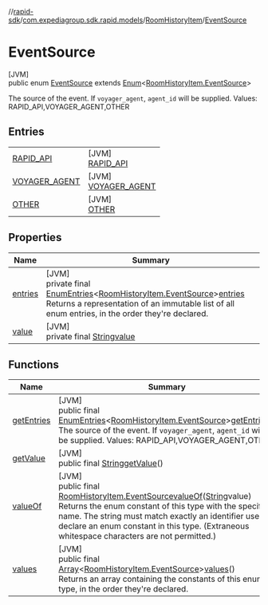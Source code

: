 //[rapid-sdk](../../../../index.md)/[com.expediagroup.sdk.rapid.models](../../index.md)/[RoomHistoryItem](../index.md)/[EventSource](index.md)

# EventSource

[JVM]\
public enum [EventSource](index.md) extends [Enum](https://docs.oracle.com/javase/8/docs/api/java/lang/Enum.html)&lt;[RoomHistoryItem.EventSource](index.md)&gt;

The source of the event. If `voyager_agent`, `agent_id` will be supplied. Values: RAPID_API,VOYAGER_AGENT,OTHER

## Entries

| | |
|---|---|
| [RAPID_API](-r-a-p-i-d_-a-p-i/index.md) | [JVM]<br>[RAPID_API](-r-a-p-i-d_-a-p-i/index.md) |
| [VOYAGER_AGENT](-v-o-y-a-g-e-r_-a-g-e-n-t/index.md) | [JVM]<br>[VOYAGER_AGENT](-v-o-y-a-g-e-r_-a-g-e-n-t/index.md) |
| [OTHER](-o-t-h-e-r/index.md) | [JVM]<br>[OTHER](-o-t-h-e-r/index.md) |

## Properties

| Name | Summary |
|---|---|
| [entries](index.md#1838147538%2FProperties%2F700308213) | [JVM]<br>private final [EnumEntries](https://kotlinlang.org/api/latest/jvm/stdlib/kotlin.enums/-enum-entries/index.html)&lt;[RoomHistoryItem.EventSource](index.md)&gt;[entries](index.md#1838147538%2FProperties%2F700308213)<br>Returns a representation of an immutable list of all enum entries, in the order they're declared. |
| [value](index.md#1043910481%2FProperties%2F700308213) | [JVM]<br>private final [String](https://docs.oracle.com/javase/8/docs/api/java/lang/String.html)[value](index.md#1043910481%2FProperties%2F700308213) |

## Functions

| Name | Summary |
|---|---|
| [getEntries](get-entries.md) | [JVM]<br>public final [EnumEntries](https://kotlinlang.org/api/latest/jvm/stdlib/kotlin.enums/-enum-entries/index.html)&lt;[RoomHistoryItem.EventSource](index.md)&gt;[getEntries](get-entries.md)()<br>The source of the event. If `voyager_agent`, `agent_id` will be supplied. Values: RAPID_API,VOYAGER_AGENT,OTHER |
| [getValue](get-value.md) | [JVM]<br>public final [String](https://docs.oracle.com/javase/8/docs/api/java/lang/String.html)[getValue](get-value.md)() |
| [valueOf](value-of.md) | [JVM]<br>public final [RoomHistoryItem.EventSource](index.md)[valueOf](value-of.md)([String](https://docs.oracle.com/javase/8/docs/api/java/lang/String.html)value)<br>Returns the enum constant of this type with the specified name. The string must match exactly an identifier used to declare an enum constant in this type. (Extraneous whitespace characters are not permitted.) |
| [values](values.md) | [JVM]<br>public final [Array](https://kotlinlang.org/api/latest/jvm/stdlib/kotlin/-array/index.html)&lt;[RoomHistoryItem.EventSource](index.md)&gt;[values](values.md)()<br>Returns an array containing the constants of this enum type, in the order they're declared. |
